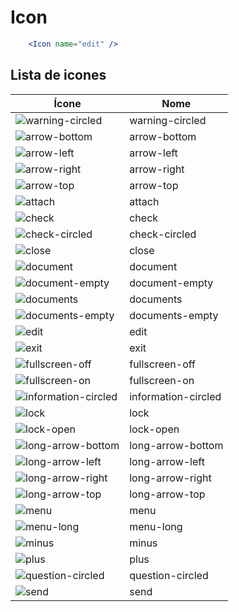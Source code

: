 # Icon

```jsx
	<Icon name="edit" />
```
## Lista de icones
Ícone | Nome
--- | ---
![warning-circled](https://github.com/studio-black-flag/theme/raw/master/docs/assets/icons/warning-circled.svg) | warning-circled
![arrow-bottom](https://github.com/studio-black-flag/theme/raw/master/docs/assets/icons/arrow-bottom.svg) | arrow-bottom
![arrow-left](https://github.com/studio-black-flag/theme/raw/master/docs/assets/icons/arrow-left.svg) | arrow-left
![arrow-right](https://github.com/studio-black-flag/theme/raw/master/docs/assets/icons/arrow-right.svg) | arrow-right
![arrow-top](https://github.com/studio-black-flag/theme/raw/master/docs/assets/icons/arrow-top.svg) | arrow-top
![attach](https://github.com/studio-black-flag/theme/raw/master/docs/assets/icons/attach.svg) | attach
![check](https://github.com/studio-black-flag/theme/raw/master/docs/assets/icons/check.svg) | check
![check-circled](https://github.com/studio-black-flag/theme/raw/master/docs/assets/icons/check-circled.svg) | check-circled
![close](https://github.com/studio-black-flag/theme/raw/master/docs/assets/icons/close.svg) | close
![document](https://github.com/studio-black-flag/theme/raw/master/docs/assets/icons/document.svg) | document
![document-empty](https://github.com/studio-black-flag/theme/raw/master/docs/assets/icons/document-empty.svg) | document-empty
![documents](https://github.com/studio-black-flag/theme/raw/master/docs/assets/icons/documents.svg) | documents
![documents-empty](https://github.com/studio-black-flag/theme/raw/master/docs/assets/icons/documents-empty.svg) | documents-empty
![edit](https://github.com/studio-black-flag/theme/raw/master/docs/assets/icons/edit.svg) | edit
![exit](https://github.com/studio-black-flag/theme/raw/master/docs/assets/icons/exit.svg) | exit
![fullscreen-off](https://github.com/studio-black-flag/theme/raw/master/docs/assets/icons/fullscreen-off.svg) | fullscreen-off
![fullscreen-on](https://github.com/studio-black-flag/theme/raw/master/docs/assets/icons/fullscreen-on.svg) | fullscreen-on
![information-circled](https://github.com/studio-black-flag/theme/raw/master/docs/assets/icons/information-circled.svg) | information-circled
![lock](https://github.com/studio-black-flag/theme/raw/master/docs/assets/icons/lock.svg) | lock
![lock-open](https://github.com/studio-black-flag/theme/raw/master/docs/assets/icons/lock-open.svg) | lock-open
![long-arrow-bottom](https://github.com/studio-black-flag/theme/raw/master/docs/assets/icons/long-arrow-bottom.svg) | long-arrow-bottom
![long-arrow-left](https://github.com/studio-black-flag/theme/raw/master/docs/assets/icons/long-arrow-left.svg) | long-arrow-left
![long-arrow-right](https://github.com/studio-black-flag/theme/raw/master/docs/assets/icons/long-arrow-right.svg) | long-arrow-right
![long-arrow-top](https://github.com/studio-black-flag/theme/raw/master/docs/assets/icons/long-arrow-top.svg) | long-arrow-top
![menu](https://github.com/studio-black-flag/theme/raw/master/docs/assets/icons/menu.svg) | menu
![menu-long](https://github.com/studio-black-flag/theme/raw/master/docs/assets/icons/menu-long.svg) | menu-long
![minus](https://github.com/studio-black-flag/theme/raw/master/docs/assets/icons/minus.svg) | minus
![plus](https://github.com/studio-black-flag/theme/raw/master/docs/assets/icons/plus.svg) | plus
![question-circled](https://github.com/studio-black-flag/theme/raw/master/docs/assets/icons/question-circled.svg) | question-circled
![send](https://github.com/studio-black-flag/theme/raw/master/docs/assets/icons/send.svg) | send
